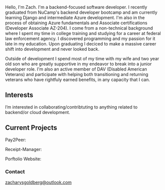Hello, I'm Zach. I'm a backend-focused software developer. I recently graduated from NuCamp's backend developer bootcamp and am currently learning Django and intermediate Azure development. I'm also in the process of obtaining Azure fundamentals and Associate certifications (Developer Associate AZ-204).
I come from a non-technical background where I spent my time in college training and studying for a career at federal law enforcement agency. I discovered programming and my passion for it late in my education. Upon graduating I deciced to make a massive career shift into development and never looked back.

Outside of development I spend most of my time with my wife and two year old son who are greatly supportive in my endeavor to break into a junior developer role.
I'm also an active member of DAV (Disabled American Veterans) and participate with helping both transitioning and returning veterans who have rightfuly earned benefits, in any capacity that I can.

## Interests
I’m interested in collaborating/contribtuting to anything related to backend/or cloud development.

## Current Projects
Pay2Peer:

Receipt-Manager:

Porftolio Website:

### Contact
zacharysgoldberg@outlook.com

<!---
zacharysgoldberg/zacharysgoldberg is a ✨ special ✨ repository because its `README.md` (this file) appears on your GitHub profile.
You can click the Preview link to take a look at your changes.
--->
